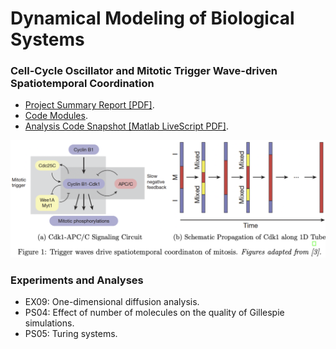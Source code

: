 # Dynamical Modeling of Biological Systems

### Cell-Cycle Oscillator and Mitotic Trigger Wave-driven Spatiotemporal Coordination

- [Project Summary Report [PDF]](./project_mitotic-trigger-waves/docs/project-report.pdf).
- [Code Modules](./project_mitotic-trigger-waves).
- [Analysis Code Snapshot [Matlab LiveScript PDF]](./project_mitotic-trigger-waves/docs/code-notebook.pdf).

<img src="./project_mitotic-trigger-waves/docs/assets/mitotic-trigger-waves.png" width=800 />

### Experiments and Analyses

- EX09: One-dimensional diffusion analysis.
- PS04: Effect of number of molecules on the quality of Gillespie simulations.
- PS05: Turing systems.
